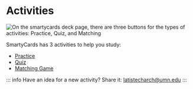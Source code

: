 # Activities

![On the smartycards deck page, there are three buttons for the types of activities: Practice, Quiz, and Matching](/img/deck-activities.png)

SmartyCards has 3 activities to help you study:

- [Practice](/activities/practice-flashcards)
- [Quiz](/activities/quiz)
- [Matching Game](/activities/matching-game)

::: info
Have an idea for a new activity? Share it: [latistecharch@umn.edu](mailto:latistecharch@umn.edu)
:::
